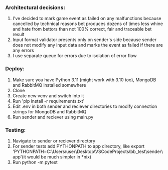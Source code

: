 ### Architectural decisions:

1. I've decided to mark game event as failed on any malfunctions because cancelled by technical reasons bet produces dozens of times less whine and hate from bettors than not 100% correct, fair and traceable bet result
2. Input format validator presents only on sender's side because sender does not modify any input data and marks the event as failed if there are any errors
3. I use separate queue for errors due to isolation of error flow

### Deploy:

1. Make sure you have Python 3.11 (might work with 3.10 too), MongoDB and RabbitMQ installed somewhere
2. Clone
3. Create new venv and switch into it
4. Run 'pip install -r requirements.txt'
5. Edit .env in both sender and reciever directories to modify connection strings for MongoDB and RabbitMQ
6. Run sender and reciever using main.py

### Testing:

1. Navigate to sender or reciever directory
2. For sender tests add PYTHONPATH to app directory, like export 'PYTHONPATH=C:\\Users\\user\\Desktop\\VSCodeProjects\\bb_test\\sender\\app'(it would be much simpler in \*nix)
3. Run python -m pytest
